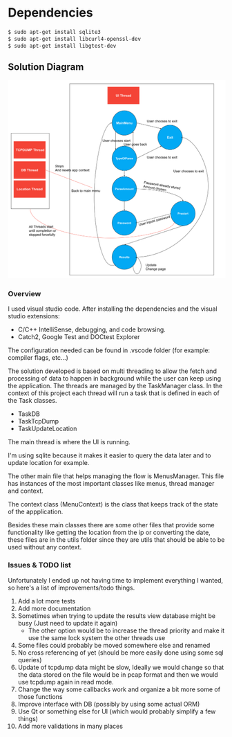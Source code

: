 # Dependencies

    $ sudo apt-get install sqlite3
    $ sudo apt-get install libcurl4-openssl-dev
    $ sudo apt-get install libgtest-dev

## Solution Diagram

![](Diagram.svg)

### Overview

I used visual studio code. After installing the dependencies and the visual studio extensions:
- C/C++ IntelliSense, debugging, and code browsing.
- Catch2, Google Test and DOCtest Explorer

The configuration needed can be found in .vscode folder (for example: compiler flags, etc...)

The solution developed is based on multi threading to allow the fetch and processing of data to happen in background while the user can keep using the application.
The threads are managed by the TaskManager class.
In the context of this project each thread will run a task that is defined in each of the Task classes.
- TaskDB
- TaskTcpDump
- TaskUpdateLocation

The main thread is where the UI is running.

I'm using sqlite because it makes it easier to query the data later and to update location for example.

The other main file that helps managing the flow is MenusManager. This file has instances of the most important classes like menus, thread manager and context.

The context class (MenuContext) is the class that keeps track of the state of the appplication.

Besides these main classes there are some other files that provide some functionality like getting the location from the ip or converting the date, these files are in the utils folder since they are utils that should be able to be used without any context.

### Issues & TODO list

Unfortunately I ended up not having time to implement everything I wanted, so here's a list of improvements/todo things.

1. Add a lot more tests
2. Add more documentation
3. Sometimes when trying to update the results view database might be busy (Just need to update it again)
   - The other option would be to increase the thread priority and make it use the same lock system the other threads use
4. Some files could probably be moved somewhere else and renamed
5. No cross referencing of yet (should be more easily done using some sql queries)
6. Update of tcpdump data might be slow, Ideally we would change so that the data stored on the file would be in pcap format and then we would use tcpdump again in read mode.
7.  Change the way some callbacks work and organize a bit more some of those functions
8.  Improve interface with DB (possibly by using some actual ORM)
9.  Use Qt or something else for UI (which would probably simplify a few things)
10. Add more validations in many places


